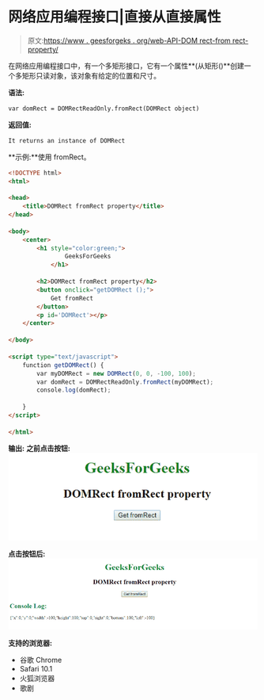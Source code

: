 # 网络应用编程接口|直接从直接属性

> 原文:[https://www . geesforgeks . org/web-API-DOM rect-from rect-property/](https://www.geeksforgeeks.org/web-api-domrect-fromrect-property/)

在网络应用编程接口中，有一个多矩形接口，它有一个属性**(从矩形()**创建一个多矩形只读对象，该对象有给定的位置和尺寸。

**语法:**

```html
var domRect = DOMRectReadOnly.fromRect(DOMRect object)
```

**返回值:**

```html
It returns an instance of DOMRect
```

**示例:**使用 fromRect。

```html
<!DOCTYPE html>
<html>

<head>
    <title>DOMRect fromRect property</title>
</head>

<body>
    <center>
        <h1 style="color:green;"> 
                GeeksForGeeks 
            </h1>

        <h2>DOMRect fromRect property</h2>
        <button onclick="getDOMRect ();">
            Get fromRect
        </button>
        <p id='DOMRect'></p>
    </center>

</body>

<script type="text/javascript">
    function getDOMRect() {
        var myDOMRect = new DOMRect(0, 0, -100, 100);
        var domRect = DOMRectReadOnly.fromRect(myDOMRect);
        console.log(domRect);

    }
</script>

</html>
```

**输出:**
**之前点击按钮:**
![](img/1728d5de203482b71cb61b24b597fb28.png)

**点击按钮后:**
![](img/6583decfe55314365d2143573e90c3fe.png)

**支持的浏览器:**

*   谷歌 Chrome
*   Safari 10.1
*   火狐浏览器
*   歌剧